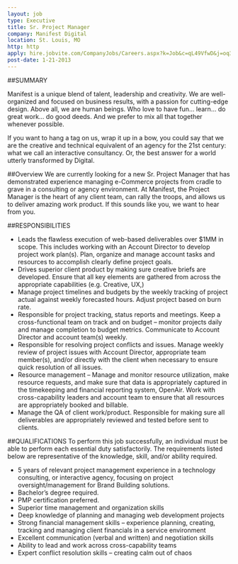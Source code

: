 ```yaml
---
layout: job
type: Executive
title: Sr. Project Manager
company: Manifest Digital
location: St. Louis, MO
http: http
apply: hire.jobvite.com/CompanyJobs/Careers.aspx?k=Job&c=qL49VfwD&j=oq35Wfwe
post-date: 1-21-2013
--- 
```


##SUMMARY

Manifest is a unique blend of talent, leadership and creativity.  We are well-organized and focused on business results, with a passion for cutting-edge design.  Above all, we are human beings. Who love to have fun… learn… do great work… do good deeds. And we prefer to mix all that together whenever possible.

If you want to hang a tag on us, wrap it up in a bow, you could say that we are the creative and technical equivalent of an agency for the 21st century: what we call an interactive consultancy.  Or, the best answer for a world utterly transformed by Digital.
 

##Overview
We are currently looking for a new Sr. Project Manager that has demonstrated experience managing e-Commerce projects from cradle to grave in a consulting or agency environment.  At Manifest, the Project Manager is the heart of any client team, can rally the troops, and allows us to deliver amazing work product.  If this sounds like you, we want to hear from you.

##RESPONSIBILITIES
* Leads the flawless execution of web-based deliverables over $1MM in scope.   This includes working with an Account Director to develop project work plan(s).  Plan, organize and manage account tasks and resources to accomplish clearly define project goals.
* Drives superior client product by making sure creative briefs are developed.  Ensure that all key elements are gathered from across the appropriate capabilities (e.g. Creative, UX,)
* Manage project timelines and budgets by the weekly tracking of project actual against weekly forecasted hours.  Adjust project based on burn rate.
* Responsible for project tracking, status reports and meetings.  Keep a cross-functional team on track and on budget – monitor projects daily and manage completion to budget metrics.  Communicate to Account Director and account team(s) weekly.
* Responsible for resolving project conflicts and issues.  Manage weekly review of project issues with Account Director, appropriate team member(s), and/or directly with the client when necessary to ensure quick resolution of all issues. 
* Resource management – Manage and monitor resource utilization, make resource requests, and make sure that data is appropriately captured in the timekeeping and financial reporting system, OpenAir.  Work with cross-capability leaders and account team to ensure that all resources are appropriately booked and billable.
* Manage the QA of client work/product.  Responsible for making sure all deliverables are appropriately reviewed and tested before sent to clients.
 
##QUALIFICATIONS
To perform this job successfully, an individual must be able to perform each essential duty satisfactorily. The requirements listed below are representative of the knowledge, skill, and/or ability required. 

* 5 years of relevant project management experience in a technology consulting, or interactive agency, focusing on project oversight/management for Brand Building solutions.
* Bachelor’s degree required.
* PMP certification preferred.
* Superior time management and organization skills
* Deep knowledge of planning and managing web development projects
* Strong financial management skills – experience planning, creating, tracking and managing client financials in a service environment
* Excellent communication (verbal and written) and negotiation skills
* Ability to lead and work across cross-capability teams
* Expert conflict resolution skills – creating calm out of chaos